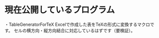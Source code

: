 # 現在公開しているプログラム

・TableGeneratorForTeX
  Excelで作成した表をTeXの形式に変換するマクロです。
  セルの横方向・縦方向結合に対応しているはずです（要検証）。
